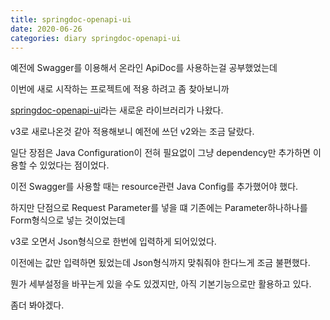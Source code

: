 ```yaml
---
title: springdoc-openapi-ui
date: 2020-06-26
categories: diary springdoc-openapi-ui
---
```

예전에 Swagger를 이용해서 온라인 ApiDoc를 사용하는걸 공부했었는데

이번에 새로 시작하는 프로젝트에 적용 하려고 좀 찾아보니까

[springdoc-openapi-ui]라는 새로운 라이브러리가 나왔다.

v3로 새로나온것 같아 적용해보니 예전에 쓰던 v2와는 조금 달랐다.

일단 장점은 Java Configuration이 전혀 필요없이 그냥 dependency만 추가하면 이용할 수 있었다는 점이었다.

이전 Swagger를 사용할 때는 resource관련 Java Config를 추가했어야 했다.

하지만 단점으로 Request Parameter를 넣을 떄 기존에는 Parameter하나하나를 Form형식으로 넣는 것이었는데

v3로 오면서 Json형식으로 한번에 입력하게 되어있었다.

이전에는 값만 입력하면 됬었는데 Json형식까지 맞춰줘야 한다느게 조금 불편했다.

뭔가 세부설정을 바꾸는게 있을 수도 있겠지만, 아직 기본기능으로만 활용하고 있다.

좀더 봐야겠다.

[springdoc-openapi-ui]: https://github.com/springdoc/springdoc-openapi
